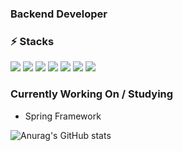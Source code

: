### Backend Developer
<!-- #### 👋 Hi there! I am a backend developer. -->

### ⚡ Stacks
<p float="left">
<!-- <img src="https://img.shields.io/badge/javascript-F7DF1E?style=flat-square&logo=Javascript&logoColor=white" /> -->
<!-- <img src="https://img.shields.io/badge/typescript-3178C6?style=flat-square&logo=Typescript&logoColor=white" /> -->
<img src="https://img.shields.io/badge/node.js-339933?style=flat-square&logo=Node.js&logoColor=white" />
<img src="https://img.shields.io/badge/NestJs-E0234E?style=flat-square&logo=NestJs&logoColor=white" />
<img src="https://img.shields.io/badge/express-000000?style=flat-square&logo=Express&logoColor=white" />
<img src="https://img.shields.io/badge/.NET-512BD4?style=flat-square&logo=.NET&logoColor=white" />
<img src="https://img.shields.io/badge/React-61DAFB?style=flat-square&logo=React&logoColor=white" />
<img src="https://img.shields.io/badge/SQlite-003B57?style=flat-square&logo=SQlite&logoColor=white" />
<img src="https://img.shields.io/badge/MySQL-4479A1?style=flat-square&logo=MySQL&logoColor=white" />
</p>

### Currently Working On / Studying
- Spring Framework

<!--
**jyoo0515/jyoo0515** is a ✨ _special_ ✨ repository because its `README.md` (this file) appears on your GitHub profile.

Here are some ideas to get you started:

- 🔭 I’m currently working on ...
- 🌱 I’m currently learning ...
- 👯 I’m looking to collaborate on ...
- 🤔 I’m looking for help with ...
- 💬 Ask me about ...
- 📫 How to reach me: ...
- 😄 Pronouns: ...
- ⚡ Fun fact: ...
-->
![Anurag's GitHub stats](https://github-readme-stats.vercel.app/api?username=jyoo0515&count_private=true&show_icons=true)
